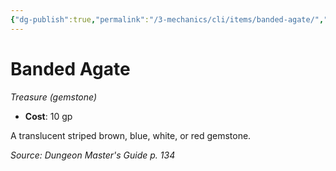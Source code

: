 ```yaml
---
{"dg-publish":true,"permalink":"/3-mechanics/cli/items/banded-agate/","tags":["ttrpg-cli/compendium/src/5e/dmg","ttrpg-cli/item/gear/treasure-gemstone","ttrpg-cli/item/rarity/none"],"noteIcon":""}
---
```


# Banded Agate
*Treasure (gemstone)*  


- **Cost**: 10 gp

A translucent striped brown, blue, white, or red gemstone.

*Source: Dungeon Master's Guide p. 134*